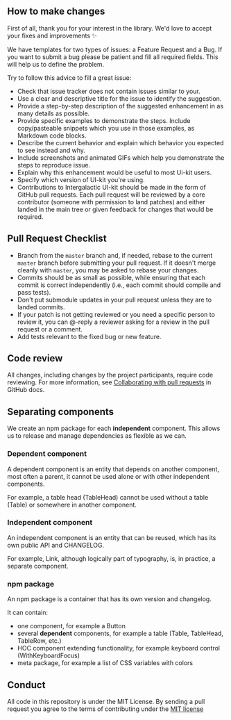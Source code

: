 ## How to make changes

First of all, thank you for your interest in the library. We'd love to accept your fixes and improvements ✨

We have templates for two types of issues: a Feature Request and a Bug. If you want to submit a bug please be patient and fill all required fields. This will help us to define the problem.

Try to follow this advice to fill a great issue:

- Check that issue tracker does not contain issues similar to your.
- Use a clear and descriptive title for the issue to identify the suggestion.
- Provide a step-by-step description of the suggested enhancement in as many details as possible.
- Provide specific examples to demonstrate the steps. Include copy/pasteable snippets which you use in those examples, as Markdown code blocks.
- Describe the current behavior and explain which behavior you expected to see instead and why.
- Include screenshots and animated GIFs which help you demonstrate the steps to reproduce issue.
- Explain why this enhancement would be useful to most Ui-kit users.
- Specify which version of UI-kit you're using.
- Contributions to Intergalactic UI-kit should be made in the form of GitHub pull requests. Each pull request will be reviewed by a core contributor (someone with permission to land patches) and either landed in the main tree or given feedback for changes that would be required.

## Pull Request Checklist

- Branch from the `master` branch and, if needed, rebase to the current `master` branch before submitting your pull request. If it doesn't merge cleanly with `master`, you may be asked to rebase your changes.
- Commits should be as small as possible, while ensuring that each commit is correct independently (i.e., each commit should compile and pass tests).
- Don't put submodule updates in your pull request unless they are to landed commits.
- If your patch is not getting reviewed or you need a specific person to review it, you can @-reply a reviewer asking for a review in the pull request or a comment.
- Add tests relevant to the fixed bug or new feature.

## Code review

All changes, including changes by the project participants, require code reviewing.
For more information, see [Collaborating with pull requests](https://docs.github.com/en/github/collaborating-with-pull-requests) in GitHub docs.

## Separating components

We create an npm package for each **independent** component.
This allows us to release and manage dependencies as flexible as we can.

### Dependent component

A dependent component is an entity that depends on another component, most often a parent,
it cannot be used alone or with other independent components.

For example, a table head (TableHead) cannot be used without a table (Table) or somewhere in another component.

### Independent component

An independent component is an entity that can be reused, which has its own public API and CHANGELOG.

For example, Link, although logically part of typography, is, in practice, a separate component.

### npm package

An npm package is a container that has its own version and changelog.

It can contain:

- one component, for example a Button
- several **dependent** components, for example a table (Table, TableHead, TableRow, etc.)
- HOC component extending functionality, for example keyboard control (WithKeyboardFocus)
- meta package, for example a list of CSS variables with colors

## Conduct

All code in this repository is under the MIT License. By sending a pull request you agree to the terms of contributing under the [MIT license](https://github.com/semrush/intergalactic/blob/master/LICENSE)
